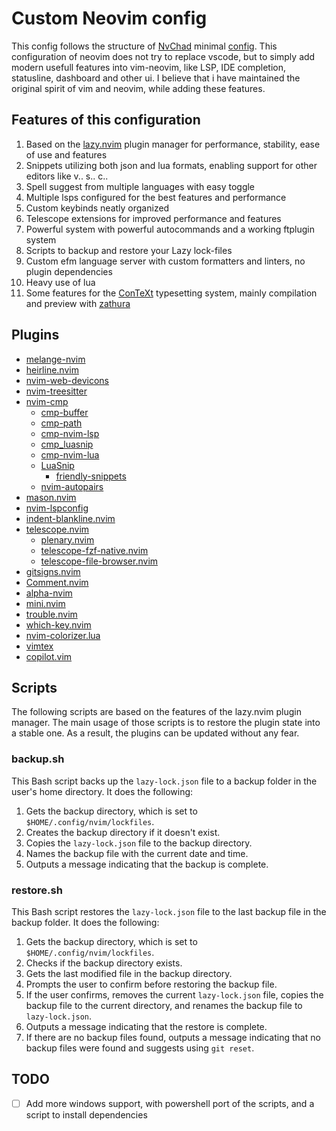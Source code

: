 # Custom Neovim config

This config follows the structure of [NvChad](https://github.com/NvChad/NvChad) minimal [config](https://github.com/NvChad/basic-config). This configuration of neovim does not try to replace vscode, but to simply add modern usefull features into vim-neovim, like LSP, IDE completion, statusline, dashboard and other ui. I believe that i have maintained the original spirit of vim and neovim, while adding these features.

## Features of this configuration

1. Based on the [lazy.nvim](https://github.com/folke/lazy.nvim) plugin manager for performance, stability, ease of use and features
2. Snippets utilizing both json and lua formats, enabling support for other editors like v.. s.. c..
3. Spell suggest from multiple languages with easy toggle
4. Multiple lsps configured for the best features and performance
5. Custom keybinds neatly organized
6. Telescope extensions for improved performance and features
7. Powerful system with powerful autocommands and a working ftplugin system
8. Scripts to backup and restore your Lazy lock-files
9. Custom efm language server with custom formatters and linters, no plugin dependencies
10. Heavy use of lua
11. Some features for the [ConTeXt](https://wiki.contextgarden.net/Comparison_between_ConTeXt_and_other_typesetting_programs) typesetting system, mainly compilation and preview with [zathura](https://pwmt.org/projects/zathura/)

## Plugins

-   [melange-nvim](https://github.com/savq/melange-nvim)
-   [heirline.nvim](https://github.com/rebelot/heirline.nvim)
-   [nvim-web-devicons](https://github.com/nvim-tree/nvim-web-devicons)
-   [nvim-treesitter](https://github.com/nvim-treesitter/nvim-treesitter)
-   [nvim-cmp](https://github.com/hrsh7th/nvim-cmp)
    -   [cmp-buffer](https://github.com/hrsh7th/cmp-buffer)
    -   [cmp-path](https://github.com/hrsh7th/cmp-path)
    -   [cmp-nvim-lsp](https://github.com/hrsh7th/cmp-nvim-lsp)
    -   [cmp_luasnip](https://github.com/saadparwaiz1/cmp_luasnip)
    -   [cmp-nvim-lua](https://github.com/hrsh7th/cmp-nvim-lua)
    -   [LuaSnip](https://github.com/L3MON4D3/LuaSnip)
        -   [friendly-snippets](https://github.com/rafamadriz/friendly-snippets)
    -   [nvim-autopairs](https://github.com/windwp/nvim-autopairs)
-   [mason.nvim](https://github.com/williamboman/mason.nvim)
-   [nvim-lspconfig](https://github.com/neovim/nvim-lspconfig)
-   [indent-blankline.nvim](https://github.com/lukas-reineke/indent-blankline.nvim)
-   [telescope.nvim](https://github.com/nvim-telescope/telescope.nvim)
    -   [plenary.nvim](https://github.com/nvim-lua/plenary.nvim)
    -   [telescope-fzf-native.nvim](https://github.com/nvim-telescope/telescope-fzf-native.nvim)
    -   [telescope-file-browser.nvim](https://github.com/nvim-telescope/telescope-file-browser.nvim)
-   [gitsigns.nvim](https://github.com/lewis6991/gitsigns.nvim)
-   [Comment.nvim](https://github.com/numToStr/Comment.nvim)
-   [alpha-nvim](https://github.com/goolord/alpha-nvim)
-   [mini.nvim](https://github.com/echasnovski/mini.nvim)
-   [trouble.nvim](https://github.com/folke/trouble.nvim)
-   [which-key.nvim](https://github.com/folke/which-key.nvim)
-   [nvim-colorizer.lua](https://github.com/NvChad/nvim-colorizer.lua)
-   [vimtex](https://github.com/lervag/vimtex)
-   [copilot.vim](https://github.com/github/copilot.vim)

## Scripts

The following scripts are based on the features of the lazy.nvim plugin manager. The main usage of those scripts is to restore the plugin state into a stable one. As a result, the plugins can be updated without any fear.

### backup.sh

This Bash script backs up the `lazy-lock.json` file to a backup folder in the user's home directory. It does the following:

1. Gets the backup directory, which is set to `$HOME/.config/nvim/lockfiles`.
2. Creates the backup directory if it doesn't exist.
3. Copies the `lazy-lock.json` file to the backup directory.
4. Names the backup file with the current date and time.
5. Outputs a message indicating that the backup is complete.

### restore.sh

This Bash script restores the `lazy-lock.json` file to the last backup file in the backup folder. It does the following:

1. Gets the backup directory, which is set to `$HOME/.config/nvim/lockfiles`.
2. Checks if the backup directory exists.
3. Gets the last modified file in the backup directory.
4. Prompts the user to confirm before restoring the backup file.
5. If the user confirms, removes the current `lazy-lock.json` file, copies the backup file to the current directory, and renames the backup file to `lazy-lock.json`.
6. Outputs a message indicating that the restore is complete.
7. If there are no backup files found, outputs a message indicating that no backup files were found and suggests using `git reset`.

## TODO

-   [ ] Add more windows support, with powershell port of the scripts, and a script to install dependencies

